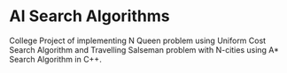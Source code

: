 # AI Search Algorithms
College Project of implementing N Queen problem using Uniform Cost Search Algorithm and Travelling Salseman problem with N-cities using A* Search Algorithm in C++.

